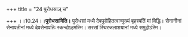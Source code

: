+++
title = "24 पुरोधसाञ् च"

+++
।।10.24।।**पुरोधसामिति।** पुरोधसां मध्ये देवपुरोहितत्वान्मुख्यं
बृहस्पतिं मां विद्धि। सेनानीनां सेनापतीनां मध्ये देवसेनापतिः
स्कन्दोऽहमस्मि। सरसां स्थिरजलाशयानां मध्ये समुद्रोऽस्मि।
